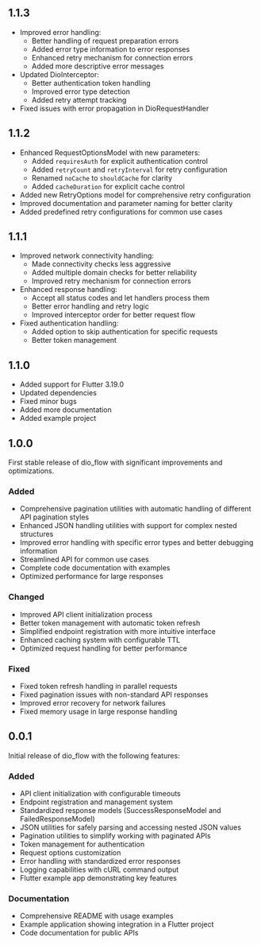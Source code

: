 ## 1.1.3

* Improved error handling:
  * Better handling of request preparation errors
  * Added error type information to error responses
  * Enhanced retry mechanism for connection errors
  * Added more descriptive error messages
* Updated DioInterceptor:
  * Better authentication token handling
  * Improved error type detection
  * Added retry attempt tracking
* Fixed issues with error propagation in DioRequestHandler

## 1.1.2

* Enhanced RequestOptionsModel with new parameters:
  * Added `requiresAuth` for explicit authentication control
  * Added `retryCount` and `retryInterval` for retry configuration
  * Renamed `noCache` to `shouldCache` for clarity
  * Added `cacheDuration` for explicit cache control
* Added new RetryOptions model for comprehensive retry configuration
* Improved documentation and parameter naming for better clarity
* Added predefined retry configurations for common use cases

## 1.1.1

* Improved network connectivity handling:
  * Made connectivity checks less aggressive
  * Added multiple domain checks for better reliability
  * Improved retry mechanism for connection errors
* Enhanced response handling:
  * Accept all status codes and let handlers process them
  * Better error handling and retry logic
  * Improved interceptor order for better request flow
* Fixed authentication handling:
  * Added option to skip authentication for specific requests
  * Better token management

## 1.1.0

* Added support for Flutter 3.19.0
* Updated dependencies
* Fixed minor bugs
* Added more documentation
* Added example project

## 1.0.0

First stable release of dio_flow with significant improvements and optimizations.

### Added
- Comprehensive pagination utilities with automatic handling of different API pagination styles
- Enhanced JSON handling utilities with support for complex nested structures
- Improved error handling with specific error types and better debugging information
- Streamlined API for common use cases
- Complete code documentation with examples
- Optimized performance for large responses

### Changed
- Improved API client initialization process
- Better token management with automatic token refresh
- Simplified endpoint registration with more intuitive interface
- Enhanced caching system with configurable TTL
- Optimized request handling for better performance

### Fixed
- Fixed token refresh handling in parallel requests
- Fixed pagination issues with non-standard API responses
- Improved error recovery for network failures
- Fixed memory usage in large response handling

## 0.0.1

Initial release of dio_flow with the following features:

### Added
- API client initialization with configurable timeouts
- Endpoint registration and management system
- Standardized response models (SuccessResponseModel and FailedResponseModel)
- JSON utilities for safely parsing and accessing nested JSON values
- Pagination utilities to simplify working with paginated APIs
- Token management for authentication
- Request options customization
- Error handling with standardized error responses
- Logging capabilities with cURL command output
- Flutter example app demonstrating key features

### Documentation
- Comprehensive README with usage examples
- Example application showing integration in a Flutter project
- Code documentation for public APIs
